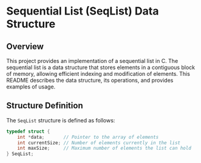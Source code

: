 # Sequential List (SeqList) Data Structure

## Overview

This project provides an implementation of a sequential list in C. The sequential list is a data structure that stores elements in a contiguous block of memory, allowing efficient indexing and modification of elements. This README describes the data structure, its operations, and provides examples of usage.

## Structure Definition

The `SeqList` structure is defined as follows:

```c
typedef struct {
    int *data;       // Pointer to the array of elements
    int currentSize; // Number of elements currently in the list
    int maxSize;     // Maximum number of elements the list can hold
} SeqList;